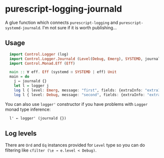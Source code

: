 # purescript-logging-journald

A glue function which connects `purescript-logging` and `purescript-systemd-journald`. I'm not sure if it is worth publishing...

## Usage

  ```purescript
    import Control.Logger (log)
    import Control.Logger.Journald (Level(Debug, Emerg), SYSTEMD, journald, logger)
    import Control.Monad.Eff (Eff)

    main :: ∀ eff. Eff (systemd ∷ SYSTEMD | eff) Unit
    main = do
      j ← journald {}
      let l = logger j
      log l { level: Emerg, message: "first", fields: {extraInfo: "extra1"} }
      log l { level: Debug, message: "second", fields: {extraInfo: "extra2"} }
  ```


You can also use `logger'` constructor if you have problems with `Logger` monad type inference:

  ```purescript
    l' ← logger' (journald {})
  ```

## Log levels

There are `Ord` and `Eq` instances provided for `Level` type so you can do filtering like `cfilter (\e → e.level < Debug)`.
